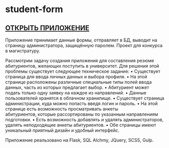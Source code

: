 # student-form
## <a href="https://students-iitin.herokuapp.com"> ОТКРЫТЬ ПРИЛОЖЕНИЕ </a>
Приложение принимает данные формы, отправляет в БД, выводит на страницу администратора, защищённую паролем. Проект для конкурса в магистратуру.

Рассмотрим задачу создания приложения для составления резюме абитуриентов, желающих поступить в университет. Для решения этой проблемы существует следующее техническое задание:
	• Существует страница для ввода личных данных и выбора профиля.
	• На этой странице расположены различные специальные типы полей ввода данных, часть из которых предлагает выбор.
	• Абитуриент может подать только одну заявку на каждое из направлений.
	• Данные пользователей хранятся в облачном хранилище.
	• Существует страница администрации, куда можно попасть введя логин и пароль.
	• На этой странице есть возможность просматривать анкеты абитуриентов, которые рассортированы по указанным направлениям подготовки.
	• Есть возможность добавлять и удалять администраторов, удалять неподходящие анкеты абитуриентов.
	• Обе страницы имеют уникальный приятный дизайн и удобный интерфейс.

Приложение реальзовано на Flask, SQL Alchmy, JQuery, SCSS, Gulp.
